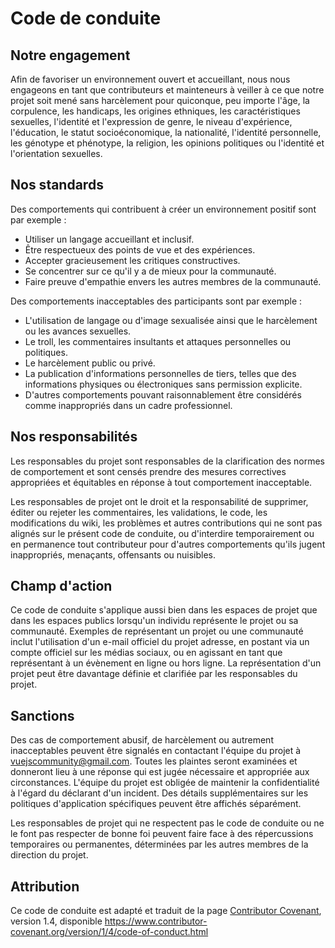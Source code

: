 # Code de conduite

## Notre engagement

Afin de favoriser un environnement ouvert et accueillant, nous nous engageons en tant que contributeurs et mainteneurs à veiller à ce que notre projet soit mené sans harcèlement pour quiconque, peu importe l'âge, la corpulence, les handicaps, les origines ethniques, les caractéristiques sexuelles, l'identité et l'expression de genre, le niveau d'expérience, l'éducation, le statut socioéconomique, la nationalité, l'identité personnelle, les génotype et phénotype, la religion, les opinions politiques ou l'identité et l'orientation sexuelles.

## Nos standards

Des comportements qui contribuent à créer un environnement positif sont par exemple :

- Utiliser un langage accueillant et inclusif.
- Être respectueux des points de vue et des expériences.
- Accepter gracieusement les critiques constructives.
- Se concentrer sur ce qu'il y a de mieux pour la communauté.
- Faire preuve d'empathie envers les autres membres de la communauté.

Des comportements inacceptables des participants sont par exemple :

- L'utilisation de langage ou d'image sexualisée ainsi que le harcèlement ou les avances sexuelles.
- Le troll, les commentaires insultants et attaques personnelles ou politiques.
- Le harcèlement public ou privé.
- La publication d'informations personnelles de tiers, telles que des informations physiques ou électroniques sans permission explicite.
- D'autres comportements pouvant raisonnablement être considérés comme inappropriés dans un cadre professionnel.

## Nos responsabilités

Les responsables du projet sont responsables de la clarification des normes de comportement et sont censés prendre des mesures correctives appropriées et équitables en réponse à tout comportement inacceptable.

Les responsables de projet ont le droit et la responsabilité de supprimer, éditer ou rejeter les commentaires, les validations, le code, les modifications du wiki, les problèmes et autres contributions qui ne sont pas alignés sur le présent code de conduite, ou d'interdire temporairement ou en permanence tout contributeur pour d'autres comportements qu'ils jugent inappropriés, menaçants, offensants ou nuisibles.

## Champ d'action

Ce code de conduite s'applique aussi bien dans les espaces de projet que dans les espaces publics lorsqu'un individu représente le projet ou sa communauté. Exemples de représentant un projet ou une communauté inclut l'utilisation d'un e-mail officiel du projet adresse, en postant via un compte officiel sur les médias sociaux, ou en agissant en tant que représentant à un évènement en ligne ou hors ligne. La représentation d'un projet peut être davantage définie et clarifiée par les responsables du projet.

## Sanctions

Des cas de comportement abusif, de harcèlement ou autrement inacceptables peuvent être signalés en contactant l'équipe du projet à vuejscommunity@gmail.com. Toutes les plaintes seront examinées et donneront lieu à une réponse qui est jugée nécessaire et appropriée aux circonstances. L'équipe du projet est obligée de maintenir la confidentialité à l'égard du déclarant d'un incident. Des détails supplémentaires sur les politiques d'application spécifiques peuvent être affichés séparément.

Les responsables de projet qui ne respectent pas le code de conduite ou ne le font pas respecter de bonne foi peuvent faire face à des répercussions temporaires ou permanentes, déterminées par les autres membres de la direction du projet.

## Attribution

Ce code de conduite est adapté et traduit de la page [Contributor Covenant][homepage], version 1.4, disponible https://www.contributor-covenant.org/version/1/4/code-of-conduct.html

[homepage]: https://www.contributor-covenant.org

